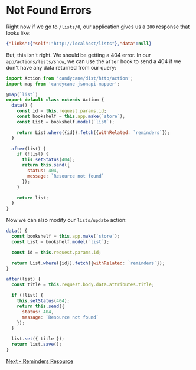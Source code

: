 # Not Found Errors

Right now if we go to `/lists/0`, our application gives us a `200` response that looks like:

```json
{"links":{"self":"http://localhost/lists"},"data":null}
```

But, this isn't right.
We should be getting a 404 error.
In our `app/actions/lists/show`, we can use the `after` hook to send a 404 if we don't have any data returned from our query:

```js
import Action from 'candycane/dist/http/action';
import map from 'candycane-jsonapi-mapper';

@map(`list`)
export default class extends Action {
  data() {
    const id = this.request.params.id;
    const bookshelf = this.app.make(`store`);
    const List = bookshelf.model(`list`);

    return List.where({id}).fetch({withRelated: `reminders`});
  }

  after(list) {
    if (!list) {
      this.setStatus(404);
      return this.send({
        status: 404,
        message: `Resource not found`
      });
    }

    return list;
  }
}
```

Now we can also modify our `lists/update` action:

```js
data() {
  const bookshelf = this.app.make(`store`);
  const List = bookshelf.model(`list`);

  const id = this.request.params.id;

  return List.where({id}).fetch({withRelated: `reminders`});
}

after(list) {
  const title = this.request.body.data.attributes.title;

  if (!list) {
    this.setStatus(404);
    return this.send({
      status: 404,
      message: `Resource not found`
    });
  }

  list.set({ title });
  return list.save();
}
```

[Next - Reminders Resource](./reminders-resource.md)

